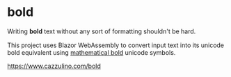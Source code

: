 ﻿# bold

Writing 𝐛𝐨𝐥𝐝 text without any sort of formatting shouldn't be hard. 

This project uses Blazor WebAssembly to convert input text into its unicode bold equivalent using [mathematical bold](https://unicode-table.com/en/search/?q=Mathematical+Bold) unicode symbols.

https://www.cazzulino.com/bold